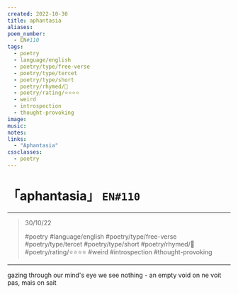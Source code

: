 ```yaml
---
created: 2022-10-30
title: aphantasia
aliases:
poem_number:
  - EN#110
tags:
  - poetry
  - language/english
  - poetry/type/free-verse
  - poetry/type/tercet
  - poetry/type/short
  - poetry/rhymed/🔴
  - poetry/rating/⭐⭐⭐⭐
  - weird
  - introspection
  - thought-provoking
image:
music:
notes:
links:
  - "Aphantasia"
cssclasses:
  - poetry
---
```

# 「aphantasia」 `EN#110`

---

> 30/10/22
> 
> #poetry 
> #language/english 
> #poetry/type/free-verse #poetry/type/tercet #poetry/type/short 
> #poetry/rhymed/🔴 
> #poetry/rating/⭐⭐⭐⭐ 
> #weird #introspection #thought-provoking 

---

gazing through our mind's eye
we see nothing - an empty void
on ne voit pas, mais on sait